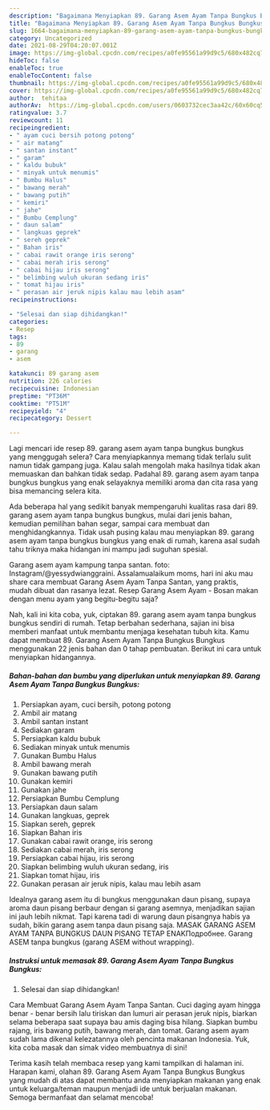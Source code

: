 ```yaml
---
description: "Bagaimana Menyiapkan 89. Garang Asem Ayam Tanpa Bungkus Bungkus, Lezat Sekali"
title: "Bagaimana Menyiapkan 89. Garang Asem Ayam Tanpa Bungkus Bungkus, Lezat Sekali"
slug: 1664-bagaimana-menyiapkan-89-garang-asem-ayam-tanpa-bungkus-bungkus-lezat-sekali
category: Uncategorized
date: 2021-08-29T04:20:07.001Z
image: https://img-global.cpcdn.com/recipes/a0fe95561a99d9c5/680x482cq70/89-garang-asem-ayam-tanpa-bungkus-bungkus-foto-resep-utama.jpg
hideToc: false
enableToc: true
enableTocContent: false
thumbnail: https://img-global.cpcdn.com/recipes/a0fe95561a99d9c5/680x482cq70/89-garang-asem-ayam-tanpa-bungkus-bungkus-foto-resep-utama.jpg
cover: https://img-global.cpcdn.com/recipes/a0fe95561a99d9c5/680x482cq70/89-garang-asem-ayam-tanpa-bungkus-bungkus-foto-resep-utama.jpg
author:  tehitaa
authorAv:  https://img-global.cpcdn.com/users/0603732cec3aa42c/60x60cq50/avatar.jpg
ratingvalue: 3.7
reviewcount: 11
recipeingredient:
- " ayam cuci bersih potong potong"
- " air matang"
- " santan instant"
- " garam"
- " kaldu bubuk"
- " minyak untuk menumis"
- " Bumbu Halus"
- " bawang merah"
- " bawang putih"
- " kemiri"
- " jahe"
- " Bumbu Cemplung"
- " daun salam"
- " langkuas geprek"
- " sereh geprek"
- " Bahan iris"
- " cabai rawit orange iris serong"
- " cabai merah iris serong"
- " cabai hijau iris serong"
- " belimbing wuluh ukuran sedang iris"
- " tomat hijau iris"
- " perasan air jeruk nipis kalau mau lebih asam"
recipeinstructions:

- "Selesai dan siap dihidangkan!"
categories:
- Resep
tags:
- 89
- garang
- asem

katakunci: 89 garang asem 
nutrition: 226 calories
recipecuisine: Indonesian
preptime: "PT36M"
cooktime: "PT51M"
recipeyield: "4"
recipecategory: Dessert

---
```



Lagi mencari ide resep 89. garang asem ayam tanpa bungkus bungkus yang menggugah selera? Cara menyiapkannya memang tidak terlalu sulit namun tidak gampang juga. Kalau salah mengolah maka hasilnya tidak akan memuaskan dan bahkan tidak sedap. Padahal 89. garang asem ayam tanpa bungkus bungkus yang enak selayaknya memiliki aroma dan cita rasa yang bisa memancing selera kita.


Ada beberapa hal yang sedikit banyak mempengaruhi kualitas rasa dari 89. garang asem ayam tanpa bungkus bungkus, mulai dari jenis bahan, kemudian pemilihan bahan segar, sampai cara membuat dan menghidangkannya. Tidak usah pusing kalau mau menyiapkan 89. garang asem ayam tanpa bungkus bungkus yang enak di rumah, karena asal sudah tahu triknya maka hidangan ini mampu jadi suguhan spesial.

Garang asem ayam kampung tanpa santan. foto: Instagram/@yessydwianggraini. Assalamualaikum moms, hari ini aku mau share cara membuat Garang Asem Ayam Tanpa Santan, yang praktis, mudah dibuat dan rasanya lezat. Resep Garang Asem Ayam - Bosan makan dengan menu ayam yang begitu-begitu saja?


Nah, kali ini kita coba, yuk, ciptakan 89. garang asem ayam tanpa bungkus bungkus sendiri di rumah. Tetap berbahan sederhana, sajian ini bisa memberi manfaat untuk membantu menjaga kesehatan tubuh kita. Kamu dapat membuat 89. Garang Asem Ayam Tanpa Bungkus Bungkus menggunakan 22 jenis bahan dan 0 tahap pembuatan. Berikut ini cara untuk menyiapkan hidangannya.

<!--inarticleads1-->

##### Bahan-bahan dan bumbu yang diperlukan untuk menyiapkan 89. Garang Asem Ayam Tanpa Bungkus Bungkus:

1. Persiapkan  ayam, cuci bersih, potong potong
1. Ambil  air matang
1. Ambil  santan instant
1. Sediakan  garam
1. Persiapkan  kaldu bubuk
1. Sediakan  minyak untuk menumis
1. Gunakan  Bumbu Halus
1. Ambil  bawang merah
1. Gunakan  bawang putih
1. Gunakan  kemiri
1. Gunakan  jahe
1. Persiapkan  Bumbu Cemplung
1. Persiapkan  daun salam
1. Gunakan  langkuas, geprek
1. Siapkan  sereh, geprek
1. Siapkan  Bahan iris
1. Gunakan  cabai rawit orange, iris serong
1. Sediakan  cabai merah, iris serong
1. Persiapkan  cabai hijau, iris serong
1. Siapkan  belimbing wuluh ukuran sedang, iris
1. Siapkan  tomat hijau, iris
1. Gunakan  perasan air jeruk nipis, kalau mau lebih asam


Idealnya garang asem itu di bungkus menggunakan daun pisang, supaya aroma daun pisang berbaur dengan si garang asemnya, menjadikan sajian ini jauh lebih nikmat. Tapi karena tadi di warung daun pisangnya habis ya sudah, bikin garang asem tanpa daun pisang saja. MASAK GARANG ASEM AYAM TANPA BUNGKUS DAUN PISANG TETAP ENAKПодробнее. Garang ASEM tanpa bungkus (garang ASEM without wrapping). 

<!--inarticleads2-->

##### Instruksi untuk memasak 89. Garang Asem Ayam Tanpa Bungkus Bungkus:


1. Selesai dan siap dihidangkan!

Cara Membuat Garang Asem Ayam Tanpa Santan. Cuci daging ayam hingga benar - benar bersih lalu tiriskan dan lumuri air perasan jeruk nipis, biarkan selama beberapa saat supaya bau amis daging bisa hilang. Siapkan bumbu rajang, iris bawang putih, bawang merah, dan tomat. Garang asem ayam sudah lama dikenal kelezatannya oleh pencinta makanan Indonesia. Yuk, kita coba masak dan simak video membuatnya di sini! 

Terima kasih telah membaca resep yang kami tampilkan di halaman ini. Harapan kami, olahan 89. Garang Asem Ayam Tanpa Bungkus Bungkus yang mudah di atas dapat membantu anda menyiapkan makanan yang enak untuk keluarga/teman maupun menjadi ide untuk berjualan makanan. Semoga bermanfaat dan selamat mencoba!
